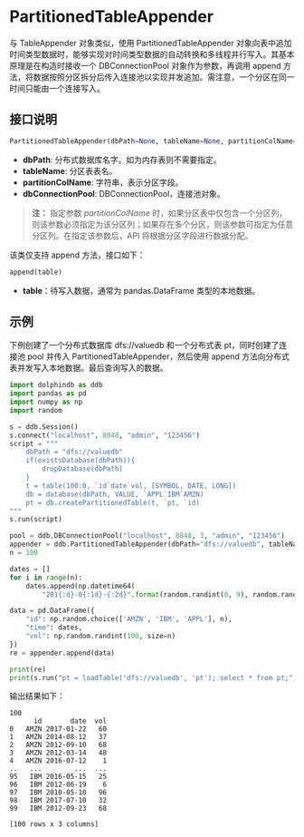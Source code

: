 # PartitionedTableAppender

与 TableAppender 对象类似，使用 PartitionedTableAppender 对象向表中追加时间类型数据时，能够实现对时间类型数据的自动转换和多线程并行写入。其基本原理是在构造时接收一个 DBConnectionPool 对象作为参数，再调用 append 方法，将数据按照分区拆分后传入连接池以实现并发追加。需注意，一个分区在同一时间只能由一个连接写入。

## 接口说明

```python
PartitionedTableAppender(dbPath=None, tableName=None, partitionColName=None, dbConnectionPool=None)
```

* **dbPath**: 分布式数据库名字。如为内存表则不需要指定。
* **tableName**: 分区表表名。
* **partitionColName**: 字符串，表示分区字段。
* **dbConnectionPool**: DBConnectionPool，连接池对象。

> **注：** 指定参数 *partitionColName* 时，如果分区表中仅包含一个分区列，则该参数必须指定为该分区列；如果存在多个分区，则该参数可指定为任意分区列。在指定该参数后，API 将根据分区字段进行数据分配。

该类仅支持 append 方法，接口如下：

```python
append(table)
```

* **table**：待写入数据，通常为 pandas.DataFrame 类型的本地数据。

## 示例

下例创建了一个分布式数据库 dfs://valuedb 和一个分布式表 pt，同时创建了连接池 pool 并传入 PartitionedTableAppender，然后使用 append 方法向分布式表并发写入本地数据。最后查询写入的数据。

```python
import dolphindb as ddb
import pandas as pd
import numpy as np
import random

s = ddb.Session()
s.connect("localhost", 8848, "admin", "123456")
script = """
    dbPath = "dfs://valuedb"
    if(existsDatabase(dbPath)){
        dropDatabase(dbPath)
    }
    t = table(100:0, `id`date`vol, [SYMBOL, DATE, LONG])
    db = database(dbPath, VALUE, `APPL`IBM`AMZN)
    pt = db.createPartitionedTable(t, `pt, `id)
"""
s.run(script)

pool = ddb.DBConnectionPool("localhost", 8848, 3, "admin", "123456")
appender = ddb.PartitionedTableAppender(dbPath="dfs://valuedb", tableName="pt", partitionColName="id", dbConnectionPool=pool)
n = 100

dates = []
for i in range(n):
    dates.append(np.datetime64(
        "201{:d}-0{:1d}-{:2d}".format(random.randint(0, 9), random.randint(1, 9), random.randint(10, 28))))

data = pd.DataFrame({
    "id": np.random.choice(['AMZN', 'IBM', 'APPL'], n), 
    "time": dates,
    "vol": np.random.randint(100, size=n)
})
re = appender.append(data)

print(re)
print(s.run("pt = loadTable('dfs://valuedb', 'pt'); select * from pt;"))
```

输出结果如下：

```
100
      id       date  vol
0   AMZN 2017-01-22   60
1   AMZN 2014-08-12   37
2   AMZN 2012-09-10   68
3   AMZN 2012-03-14   48
4   AMZN 2016-07-12    1
..   ...        ...  ...
95   IBM 2016-05-15   25
96   IBM 2012-06-19    6
97   IBM 2010-05-10   96
98   IBM 2017-07-10   32
99   IBM 2012-09-23   68

[100 rows x 3 columns]
```
